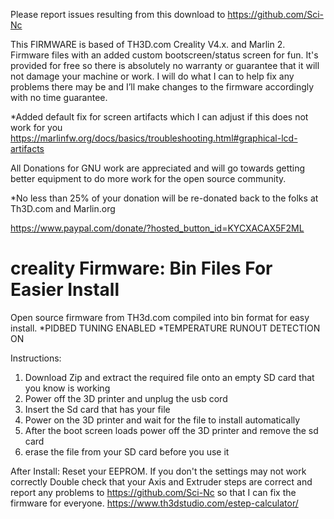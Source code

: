 Please report issues resulting from this download to
https://github.com/Sci-Nc


This FIRMWARE is based of TH3D.com Creality V4.x.  and Marlin 2. Firmware files with  an added custom bootscreen/status screen for fun. 
 It's provided for free so there is absolutely no warranty or guarantee that it will not damage your machine or work.
 I will do what I can to help fix any problems there may be and I’ll make changes to the firmware accordingly with no time guarantee.
 
 *Added default fix for screen artifacts which I can adjust if this does not work for you
 https://marlinfw.org/docs/basics/troubleshooting.html#graphical-lcd-artifacts



All Donations for GNU work are appreciated and will go towards getting better equipment to do more work for the open source community.

*No less than 25% of your donation will be re-donated back to the folks at Th3D.com and Marlin.org

https://www.paypal.com/donate/?hosted_button_id=KYCXACAX5F2ML
                   
# creality Firmware: Bin Files For Easier Install
Open source firmware from TH3d.com compiled into bin format for easy install.
*PIDBED TUNING ENABLED
*TEMPERATURE RUNOUT DETECTION ON



Instructions:
1. Download Zip and extract the required file onto an empty SD card that you know is working
2. Power off the 3D printer and unplug the usb cord 
3. Insert the Sd card that has your file
4. Power on the 3D printer and wait for the file to install automatically
5. After the boot screen loads power off the 3D printer and remove the sd card
6. erase the file from your SD card before you use it

After Install:
Reset your EEPROM. If you don't the settings may not work correctly
Double check that your Axis and Extruder steps are correct and report any problems to https://github.com/Sci-Nc  so that I can fix the firmware for everyone.
https://www.th3dstudio.com/estep-calculator/

